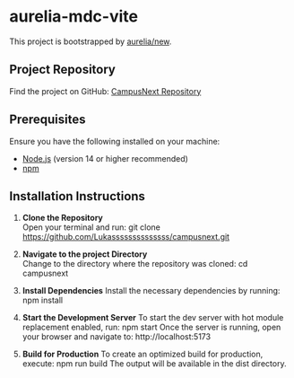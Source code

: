 # aurelia-mdc-vite

This project is bootstrapped by [aurelia/new](https://github.com/aurelia/new).

## Project Repository
Find the project on GitHub: [CampusNext Repository](https://github.com/Lukassssssssssssss/campusnext.git)

## Prerequisites
Ensure you have the following installed on your machine:
- [Node.js](https://nodejs.org/) (version 14 or higher recommended)
- [npm](https://www.npmjs.com/) 

## Installation Instructions
1. **Clone the Repository**  
   Open your terminal and run:
   git clone https://github.com/Lukassssssssssssss/campusnext.git

2. **Navigate to the project Directory**  
   Change to the directory where the repository was cloned:
   cd campusnext

3. **Install Dependencies** 
    Install the necessary dependencies by running:
    npm install

4. **Start the Development Server** 
    To start the dev server with hot module replacement enabled, run:
    npm start
    Once the server is running, open your browser and navigate to:
    http://localhost:5173
    
5. **Build for Production**
    To create an optimized build for production, execute: 
    npm run build
    The output will be available in the dist directory.